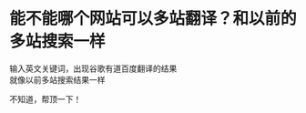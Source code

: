 # 能不能哪个网站可以多站翻译？和以前的多站搜索一样


输入英文关键词，出现谷歌有道百度翻译的结果<br />
就像以前多站搜索结果一样

不知道，帮顶一下！<br />
<br />
<img src="static/image/smiley/default/time.gif" smilieid="15" border="0" alt="" /><img src="static/image/smiley/default/time.gif" smilieid="15" border="0" alt="" /><img src="static/image/smiley/default/time.gif" smilieid="15" border="0" alt="" />
